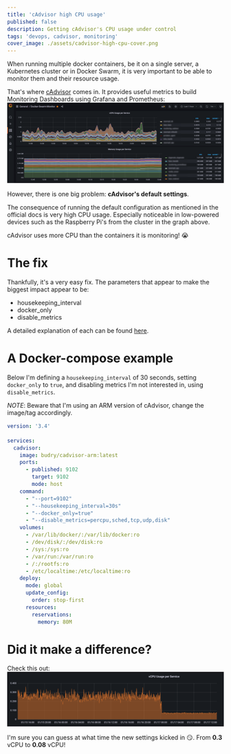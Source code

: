 ```yaml
---
title: 'cAdvisor high CPU usage'
published: false
description: Getting cAdvisor's CPU usage under control
tags: 'devops, cadvisor, monitoring'
cover_image: ./assets/cadvisor-high-cpu-cover.png
---
```


When running multiple docker containers, be it on a single server, a Kubernetes cluster or in Docker Swarm, it is very important to be able to monitor them and their resource usage.

That's where [cAdvisor](https://github.com/google/cadvisor) comes in. 
It provides useful metrics to build Monitoring Dashboards using Grafana and Prometheus:
![Grafana Dashboard showing CPU and Memory metrics](./assets/cadvisor-high-cpu-grafana-dashboard.png)

However, there is one big problem: **cAdvisor's default settings**.

The consequence of running the default configuration as mentioned in the official docs is very high CPU usage. Especially noticeable in low-powered devices such as the Raspberry Pi's from the cluster in the graph above.

cAdvisor uses more CPU than the containers it is monitoring! :sob:

# The fix #
Thankfully, it's a very easy fix. The parameters that appear to make the biggest impact appear to be:

- housekeeping_interval
- docker_only
- disable_metrics

A detailed explanation of each can be found [here](https://github.com/google/cadvisor/blob/master/docs/runtime_options.md).

# A Docker-compose example #

Below I'm defining a `housekeeping_interval` of 30 seconds, setting `docker_only` to `true`, and disabling metrics I'm not interested in, using `disable_metrics`.

*NOTE*: Beware that I'm using an ARM version of cAdvisor, change the image/tag accordingly.

```yaml
version: '3.4'

services:
  cadvisor:
    image: budry/cadvisor-arm:latest
    ports:
      - published: 9102
        target: 9102
        mode: host
    command:
      - "--port=9102"
      - "--housekeeping_interval=30s"
      - "--docker_only=true"
      - "--disable_metrics=percpu,sched,tcp,udp,disk"
    volumes:
      - /var/lib/docker/:/var/lib/docker:ro
      - /dev/disk/:/dev/disk:ro
      - /sys:/sys:ro
      - /var/run:/var/run:ro
      - /:/rootfs:ro
      - /etc/localtime:/etc/localtime:ro
    deploy:
      mode: global
      update_config:
        order: stop-first
      resources:
        reservations:
          memory: 80M
```

# Did it make a difference?

Check this out:
![Lower CPU usage after changing settings](./assets/cadvisor-high-cpu-usage.png)

I'm sure you can guess at what time the new settings kicked in :smirk:. From **0.3** vCPU to **0.08** vCPU!
